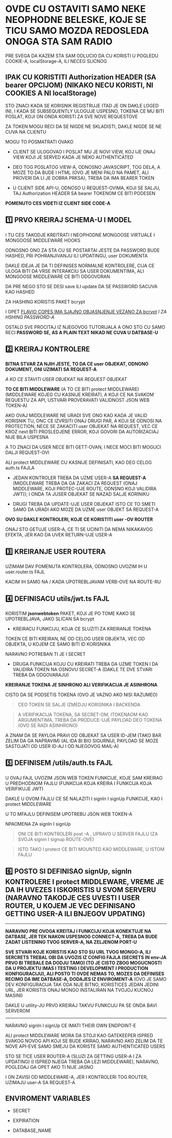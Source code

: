 # OVDE CU OSTAVITI SAMO NEKE NEOPHODNE BELESKE, KOJE SE TICU SAMO MOZDA REDOSLEDA ONOGA STA SAM RADIO

PRE SVEGA DA KAZEM STA SAM ODLUCIO DA CU KORISTI U POGLEDU COOKIE-A, localStorage-A, ILI NECEG SLICNOG

## IPAK CU KORISTITI Authorization HEADER (SA bearer OPCIJOM) (**NIKAKO NECU KORISTI, NI COOKIES A NI localStorage**)

STO ZNACI KADA SE KORISNIK REGISTRUJE (TAD JE ON DAKLE LOGED IN), I KADA SE SUBSEQUENTLY ULOGUJE USPESNO, TOKENA CE MU BITI POSLAT, KOJI ON ONDA KORISTI ZA SVE NOVE REQUESTOVE

ZA TOKEN MOGU RECI DA SE NIGDE NE SKLADISTI, DAKLE NIGDE SE NE CUVA NA CLIENTU

MOGU TO POSMATRATI OVAKO

- CLIENT SE ULOGOVAO I POSLAT MU JE NOVI VIEW, KOJ IJE ONAJ VIEW KOJI JE SERVED KADA JE NEKO AUTHENTICATED

- DEO TOG POSLATOG VIEW-A, ODNOSNO JAVASCRIPT, TOG DELA, A MOZE TO DA BUDE I HTML (OVO JE MENI PALO NA PAMET, ALI PROVERI DA LI JE DOBRA PRKSA), TREBA DA IMA BEARER TOKEN

- U CLIENT SIDE API-U, ODNOSO U REQUEST-OVIMA, KOJI SE SALJU, TAJ Authorization HEADER SA bearer TOKENOM CE BITI PODESEN

**POMENUTO CES VIDETI IZ CLIENT SIDE CODE-A**

## :one: PRVO KREIRAJ SCHEMA-U I MODEL

I TU CES TAKODJE KREITRATI I NEOPHODNE MONGOOSE VIRTUALE I MONGOOSE MIDDLEWARE HOOKS

ODNOSNO ONO ZA STA CU SE POSTARTAI JESTE DA PASSWORD BUDE HASHED, PRI POHRANJIVANJU ILI UPDATINGU, user DOKUMENTA

DAKLE IDEJA JE DA TI DEFINISES NORMALNE KONTROLERE, CIJA CE ULOGA BITI DA VRSE INTERAKCIU SA USER DOKUMENTIMA, ALI MONGOOSE MIDDLEWARE CE BITI ODGOVORAN

DA PRE NEGO STO SE DESI save ILI update DA SE PASSWORD SACUVA KAO HASHED

ZA HASHING KORISTIS PAKET bcrypt

I OPET [FLAVIO COPES IMA SJAJNO OBJASNJENJE VEZANO ZA bcrypt](https://flaviocopes.com/javascript-bcrypt/) _I ZA HSHING PASSWORD-A_

OSTALO SVE PROCITAJ IZ NJEGOVOG TUTORIJALA A ONO STO CU SAMO RECI **PASSWORD SE, AS A PLAIN TEXT NIKAD NE CUVA U DATBASE-U**

## :two: KREIRAJ KONTROLERE

**BITNA STVAR ZA NJIH JESTE, TO DA CE user OBJEKAT, ODNONO DOKUMENT, ONI UZIMATI SA REQUEST-A**

_A KO CE STAVITI USER OBJEKAT NA REQUEST OBJEKAT_

**TO CE BITI MIDDLEWARE** (A TO CE BITI protect MIDDLEWARE) (MIDDLEWARE KOJEG CU KASNIJE KREIRATI, A KOJI CE NA SVAKOM REQUESTU ZA API, USTVARI PROVERAVATI VALIDNOST JSON WEB TOKEN-A)

AKO OVAJ MIDDLEWARE NE URADI SVE ONO KAO KADA JE VALID KORISNIK TU, ONC CE IZVRSITI ONAJ DRUGI PAR, A KOJI SE ODNOSI NA PROTECTION, NECE SE ZAKACITI user OBJEKAT NA REQUEST, VEC CE KROZ next BITI PROSLEDJENE ERROR, KOJI GOVORI DA AUTORIZACIAJ NIJE BILA USPESNA

A TO ZNACI DA USER NECE BITI GETT-OVAN, I NECE MOCI BITI MOGUCI DALJI REQUEST-OVI

ALI protect MIDDLEWARE CU KASNIJE DEFINISATI, KAO DEO CELOG auth.ts FAJLA

- JEDAN KONTROLER TREBA DA UZME USER-A **SA REQUEST-A** (MIDDLEWARE TREBA DA GA ZAKACI ZA REQUEST (ONAJ MIDDLEWARE, KOJI PROTEC-UJE ROUTE, ODNSNO KOJI VALIDIRA JWT)); I ONDA TA JUSER OBJEKAT SE NAZAD SALJE KORINIKU

- DRUGI TREBA DA UPDATE-UJE USER OBJEKAT ISTO CE TO SMETI SAMO DA URADI AKO MOZE DA UZME user OBJEKT SA REQUEST-A

**OVO SU DAKLE KONTROLERI, KOJE CE KORISTITI user -OV ROUTER**

ONAJ STO GETUJE USER-A, CE TI SE UCINITI DA NEMA NIKAKAVOG EFEKTA, JER KAO DA UVEK RETURN-UJE USER-A

## :three: KREIRANJE USER ROUTERA

UZIMAM DAV POMENUTA KONTROLERA, ODNOSNO UVOZIM IH U user.router.ts FAJL

KACIM IH SAMO NA / KADA UPOTREBLJAVAM VERB-OVE NA ROUTE-RU

## :four: DEFINISACU utils/jwt.ts FAJL

KORISTIM **jsonwebtoken** PAKET, KOJI JE PO TOME KAKO SE UPOTREBLJAVA, JAKO SLICAN SA bcrypt

- KREIRACU FUNKCIJU, KOJA CE SLUZITI ZA KREIRANJE TOKENA

TOKEN CE BITI KREIRAN, NE OD CELOG USER OBJEKTA, VEC OD OBJEKTA, U KOJEM CE SAMO BITI ID KORISNIKA

NARAVNO POTREBAN TI JE I SECRET

- DRUGA FUNKCIJA KOJU CU KREIRATI TREBA DA UZME TOKEN I DA VALIDIRA TOKEN NA OSNOVU SECRET-A (DAKLE TE DVE STVARI TREBA DA ODGOVARAJU)

**KREIRANJE TOKENA JE SINHRONO ALI VERIFIKACIJA JE ASINHRONA**

CISTO DA SE PODSETIS TOKENA (OVO JE VAZNO AKO NISI RAZUMEO)

> CEO TOKEN SE SALJE IZMEDJU KORISNIKA I BACKENDA

> A VERIFIKACIJA TOKENA, SA SECRET-OM, ITOKENAOM KAO ARGUMENTIMA, TREBA DA PRODUCE-UJE PAYLOAD DEO TOKENA (OVO SE RADI ASINHRONO)

A ZNAM DA SE PAYLOA PRAVI OD OBJEKAT SA USER ID-JEM (TAKO BAR ZELIM DA GA NAPRAVIM) (AL IDA BI BIO SIGURNIJI, PAYLOAD SE MOZE SASTOJATI OD USER ID-AJ I OD NJEGOVOG MAIL-A)

## :five: DEFINISEM /utils/auth.ts FAJL

U OVAJ FAJL UVOZIM JSON WEB TOKEN FUNKCIJE, KOJE SAM KREIRAO U PREDHODNOM FAJLU (FUNKCIJA KOJA KREIRA I FUNKCIJA KOJA VERIFIKUJE JWT)

DAKLE U OVOM FAJLU CE SE NALAZITI I signIn I signUp FUNKCIJE, KAO I protect MIDDLEWARE

U TO MFAJLU DEFINISEM UPOTREBU JSON WEB TOKEN-A

NPAOMENA ZA signIn I signUp

> ONI CE BITI KONTROLERI post -A , UPRAVO U SERVER FAJLU (ZA SVOJA signin I signup ROUTE-OVE)

> ISTO TAKO I protect CE BITI MOUNTED KAO MIDDLEWARE, U ISTOM FAJLU

## :six: POSTO SI DEFINISAO signUp, signIn KONTROLERE I protect MIDDLEWARE, VREME JE DA IH UVEZES I ISKORISTIS U SVOM SERVERU (NARAVNO TAKODJE CES UVESTI I USER ROUTER, U KOJEM JE VEC DEFINISANO GETTING USER-A ILI BNJEGOV UPDATING)

---

**NARAVNO PRE OVOGA KREITAJ I FUNKCIJU KOJA KONEKTUJE NA DATBASE, JER TEK NAKON USPESNOG CONNECT-A, TREBA DA BUDE ZADAT LISTENING TVOG SERVER-A, NA ZELJENOM PORT-U**

**SVE STVARI KOJE KORISTIS KAO STO SU URL TVOG MONGO-A, ILI SERCRETS TREBAL OBI DA UVOZIS IZ CONFIG FAJLA (SECRETS IN env-JA PRVO BI TREBALE DA DODJU TAMO) (TO JE CISTO ZBOG MOGUCNOSTI DA U PROJEKTU IMAS I TESTING I DEVELOPMENT I PRODUCTION KONFIGURACIJU), ALI POSTO TI OVDE NEMAS TO, MOZES DA DEFINISES RECIMO DA IME DATBASE-A, DODAJES IZ ENVIROMENT-A** (OVO JE SAMO DEV KONFIGURACIJA TAK ODA NIJE BITNO, KORISTICES JEDAN JEDINI URL, JER KORISTIS ONAJ MONGO INSTALIRAN NA TVOJOJ KUCNOJ MASINI)

DAKLE U utility-JU PRVO KREIRAJ TAKVU FUNKCIJU PA SE ONDA BAVI SERVEROM

---

NARAVNO signIn I signUp CE IMATI THEIR OWN ENDPOINT-E

ALI protect MIDDLEWARE MORA DA STOJI KAO GATEKEEPER ISPRED SVAKOG NOVOG API KOJI SE BUDE KRIRAO, NARAVNO AKO ZELIM DA TE NOVE API-EVE SAMO SMEJU DA KORISTE SAMO AUTHENTICATED USERS

STO SE TICE USER ROUTER-A (SLUZI ZA GETTING USER-A I ZA UPDATING) (I ISPRED NJEGA TREBA DA LEZI MIDDLEWARE), NARAVNO, POGLEDAJ GA OPET AKO TI NIJE JASNO

I ON ZAVISI OD MIDDLEWARE-A, JER I KONTROLERI TOG ROUTER, UZIMAJU user-A SA REQUEST-A

## ENVIROMENT VARIABLES

- SECRET

- EXPIRATION

- DATABASE_NAME
